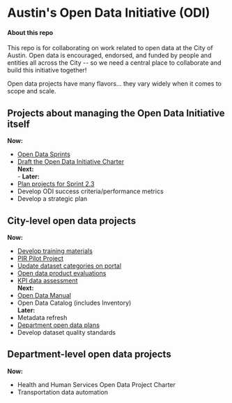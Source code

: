 # Austin's Open Data Initiative (ODI)

#### About this repo

This repo is for collaborating on work related to open data at the City of Austin. Open data is encouraged, endorsed, and funded by people and entities all across the City -- so we need a central place to collaborate and build this initiative together!

Open data projects have many flavors... they vary widely when it comes to scope and scale. 


## Projects about managing the Open Data Initiative itself

**Now:**  
- [Open Data Sprints](https://github.com/cityofaustin/open-data-sprints) 
- [Draft the Open Data Initiative Charter](https://github.com/cityofaustin/open-data-admin/projects/3)   
**Next:**  
\- 
**Later:**  
- [Plan projects for Sprint 2.3](https://github.com/cityofaustin/open-data-admin/projects/4)  
- Develop ODI success criteria/performance metrics  
- Develop a strategic plan

## City-level open data projects

**Now:**  
- [Develop training materials](http://open-data-sprints.readthedocs.io/en/latest/project-training.html)  
- [PIR Pilot Project](http://open-data-sprints.readthedocs.io/en/latest/project-pir-pilot.html)  
- [Update dataset categories on portal](http://open-data-sprints.readthedocs.io/en/latest/project-portal-categories.html)  
- [Open data product evaluations](http://open-data-sprints.readthedocs.io/en/latest/project-product-evals.html)  
- [KPI data assessment](http://open-data-sprints.readthedocs.io/en/latest/project-open-data-plans.html)  
**Next:**  
- [Open Data Manual](https://github.com/cityofaustin/open-data-manual)  
- Open Data Catalog (includes Inventory)  
**Later:**  
- Metadata refresh  
- [Department open data plans](https://github.com/cityofaustin/open-data-plans)  
- Develop dataset quality standards  

## Department-level open data projects  
**Now:**  
- Health and Human Services Open Data Project Charter  
- Transportation data automation




